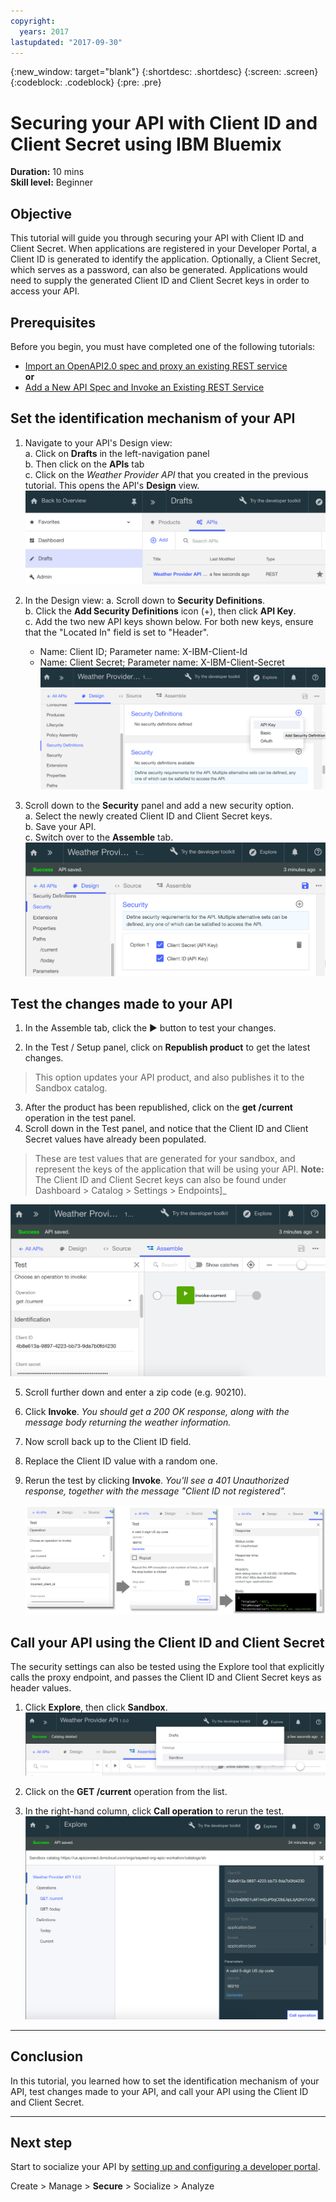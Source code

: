 ```yaml
---
copyright:
  years: 2017
lastupdated: "2017-09-30"
---
```


{:new_window: target="blank"}
{:shortdesc: .shortdesc}
{:screen: .screen}
{:codeblock: .codeblock}
{:pre: .pre}

# Securing your API with Client ID and Client Secret using IBM Bluemix

**Duration:** 10 mins  
**Skill level:** Beginner


## Objective

This tutorial will guide you through securing your API with Client ID and Client Secret. When applications are registered in your Developer Portal, a Client ID is generated to identify the application. Optionally, a Client Secret, which serves as a password, can also be generated. Applications would need to supply the generated Client ID and Client Secret keys in order to access your API.


## Prerequisites

Before you begin, you must have completed one of the following tutorials: 
- [Import an OpenAPI2.0 spec and proxy an existing REST service](tut_rest_landing.html)  
**or**  
- [Add a New API Spec and Invoke an Existing REST Service](tut_rest_landing.html)


## Set the identification mechanism of your API

1. Navigate to your API's Design view:  
   a. Click on **Drafts** in the left-navigation panel  
   b. Then click on the **APIs** tab  
   c. Click on the _Weather Provider API_ that you created in the previous tutorial. This opens the API's **Design** view.  
   ![](images/1_goto_drafts_api.png)  

2. In the Design view:
    a. Scroll down to **Security Definitions**.  
    b. Click the **Add Security Definitions** icon (+), then click **API Key**.  
    c. Add the two new API keys shown below. For both new keys, ensure that the "Located In" field is set to "Header".  
      - Name: Client ID;  Parameter name: X-IBM-Client-Id  
      - Name: Client Secret;  Parameter name: X-IBM-Client-Secret    
        ![](images/2_security_definitions.png)  

3. Scroll down to the **Security** panel and add a new security option.  
    a. Select the newly created Client ID and Client Secret keys.  
    b. Save your API.  
    c. Switch over to the **Assemble** tab.  
    ![](images/3_security_option.png)  


## Test the changes made to your API

1. In the Assemble tab, click the ► button to test your changes.

2. In the Test / Setup panel, click on **Republish product** to get the latest changes. 
> This option updates your API product, and also publishes it to the Sandbox catalog.

3. After the product has been republished, click on the **get /current** operation in the test panel.
4. Scroll down in the Test panel, and notice that the Client ID and Client Secret values have already been populated. 
> These are test values that are generated for your sandbox, and represent the keys of the application that will be using your API.
> **Note:** The Client ID and Client Secret keys can also be found under Dashboard > Catalog > Settings > Endpoints]_   
  
  ![](images/test_api_keys_1.png)

5. Scroll further down and enter a zip code (e.g. 90210). 
6. Click **Invoke**. _You should get a 200 OK response, along with the message body returning the weather information._
7. Now scroll back up to the Client ID field. 
8. Replace the Client ID value with a random one.
9. Rerun the test by clicking **Invoke**. _You'll see a 401 Unauthorized response, together with the message "Client ID not registered"._  

    ![](images/test_api_keys_3.png)  


## Call your API using the Client ID and Client Secret

The security settings can also be tested using the Explore tool that explicitly calls the proxy endpoint, and passes the Client ID and Client Secret keys as header values.

1. Click **Explore**, then click **Sandbox**.
    ![](images/explore_1.png)

2. Click on the **GET /current** operation from the list.

3. In the right-hand column, click **Call operation** to rerun the test.
    ![](images/explore_3.png)

---

## Conclusion
In this tutorial, you learned how to set the identification mechanism of your API, test changes made to your API, and call your API using the Client ID and Client Secret. 

---

## Next step

Start to socialize your API by [setting up and configuring a developer portal](tut_config_dev_portal.html).

Create > Manage > **Secure** > Socialize > Analyze